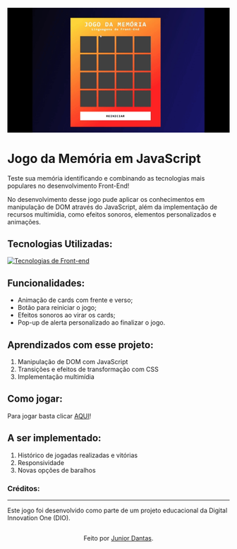 <p align="center">
  <a href="https://juniord-dev.github.io/memory-game-js/">
    <img src="./src/images/memory-game-jrdantas.gif" width="550">
  </a>
</p>

# Jogo da Memória em JavaScript

Teste sua memória identificando e combinando as tecnologias mais populares no desenvolvimento Front-End!

No desenvolvimento desse jogo pude aplicar os conhecimentos em manipulação de DOM através do JavaScript, além da implementação de recursos multimídia, como efeitos sonoros, elementos personalizados e animações.

## Tecnologias Utilizadas:

[![Tecnologias de Front-end](https://skillicons.dev/icons?i=html,css,js)](https://skillicons.dev)

## Funcionalidades:

- Animação de cards com frente e verso;
- Botão para reiniciar o jogo;
- Efeitos sonoros ao virar os cards;
- Pop-up de alerta personalizado ao finalizar o jogo.

## Aprendizados com esse projeto:

1. Manipulação de DOM com JavaScript
2. Transições e efeitos de transformação com CSS
3. Implementação multimídia

## Como jogar:

Para jogar basta clicar <a href="https://juniord-dev.github.io/memory-game-js/">AQUI</a>!

## A ser implementado:

1. Histórico de jogadas realizadas e vitórias
2. Responsividade
3. Novas opções de baralhos

### Créditos:
---

Este jogo foi desenvolvido como parte de um projeto educacional da Digital Innovation One (DIO).

##
<div align="center">Feito por <a href="https://github.com/juniord-dev">Junior Dantas</a>.</div>
